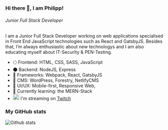 ### Hi there 👋, I am Philipp!

###### _Junior Full Stack Developer_

I am a Junior Full Stack Developer working on web applications specialised in Front End JavaScript technologies such as React and GatsbyJS. Besides that, I’m always enthusiastic about new technologys and I am also educating myself about IT-Security & PEN-Testing.

- :full_moon: Frontend: HTML, CSS, SASS, JavaScript
- :new_moon: Backend: NodeJS, Express
- :triangular_ruler: Frameworks: Webpack, React, GatsbyJS
- 💬 CMS: WordPress, Forestry, NetlifyCMS
- :crystal_ball: UI/UX: Mobile-first, Responsive Web,
- 🌱 Currently learning: the MERN-Stack
- [<img src="https://raw.githubusercontent.com/feathericons/feather/8263ca93c4b338dcfafed62321c27a88368ba7cc/icons/twitch.sv" alt="Twitch" height='20'/>](https://twitch.tv/nyiro/) I'm streaming on [Twitch](https://twitch.tv/nyiro)

### My GitHub stats

![Github stats](https://github-readme-stats.vercel.app/api?username=prpwien&show_icons=true)

<!--
**prpwien/prpwien** is a ✨ _special_ ✨ repository because its `README.md` (this file) appears on your GitHub profile.

Here are some ideas to get you started:

- 🔭 I’m currently working on ...
- 🌱 I’m currently learning ...
- 👯 I’m looking to collaborate on ...
- 🤔 I’m looking for help with ...
- 💬 Ask me about ...
- 📫 How to reach me: ...
- 😄 Pronouns: ...
- ⚡ Fun fact: ...
-->
